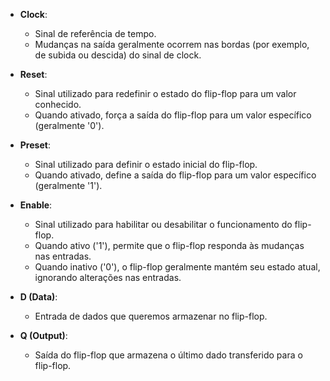 - **Clock**:
  - Sinal de referência de tempo.
  - Mudanças na saída geralmente ocorrem nas bordas (por exemplo, de subida ou descida) do sinal de clock.

- **Reset**:
  - Sinal utilizado para redefinir o estado do flip-flop para um valor conhecido.
  - Quando ativado, força a saída do flip-flop para um valor específico (geralmente '0').

- **Preset**:
  - Sinal utilizado para definir o estado inicial do flip-flop.
  - Quando ativado, define a saída do flip-flop para um valor específico (geralmente '1').

- **Enable**:
  - Sinal utilizado para habilitar ou desabilitar o funcionamento do flip-flop.
  - Quando ativo ('1'), permite que o flip-flop responda às mudanças nas entradas.
  - Quando inativo ('0'), o flip-flop geralmente mantém seu estado atual, ignorando alterações nas entradas.

- **D (Data)**:
  - Entrada de dados que queremos armazenar no flip-flop.

- **Q (Output)**:
  - Saída do flip-flop que armazena o último dado transferido para o flip-flop.
